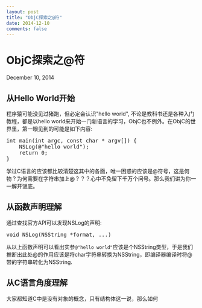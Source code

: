 ```yaml
---
layout: post
title: "ObjC探索之@符"
date: 2014-12-10
comments: false
---
```

# ObjC探索之@符
December 10, 2014

## 从Hello World开始
程序猿可能没见过猪跑，但必定会认识"hello world", 不论是教科书还是各种入门教程，都是以hello world来开始一门新语言的学习，ObjC也不例外。在ObjC的世界里，第一眼见到的可能是如下内容:
<pre>
int main(int argc, const char * argv[]) {
    NSLog(@"hello world");
    return 0;
}
</pre>
学过C语言的应该都比较清楚这其中的各面，唯一困惑的应该是@符号，这是何物？为何需要在字符串加上@？？？心中不免留下千万个问号。那么我们讲为你一一解开谜底。

## 从函数声明理解
通过查找官方API可以发现NSLog的声明:
<pre>
void NSLog(NSString *format, ...)
</pre>
从以上函数声明可以看出实参`@"hello world"`应该是个NSString类型，于是我们推断出此处@的作用应该是将char字符串转换为NSString，即编译器编译时将@带的字符串转化为NSString.

## 从C语言角度理解
大家都知道C中是没有对象的概念，只有结构体这一说，那么如何
